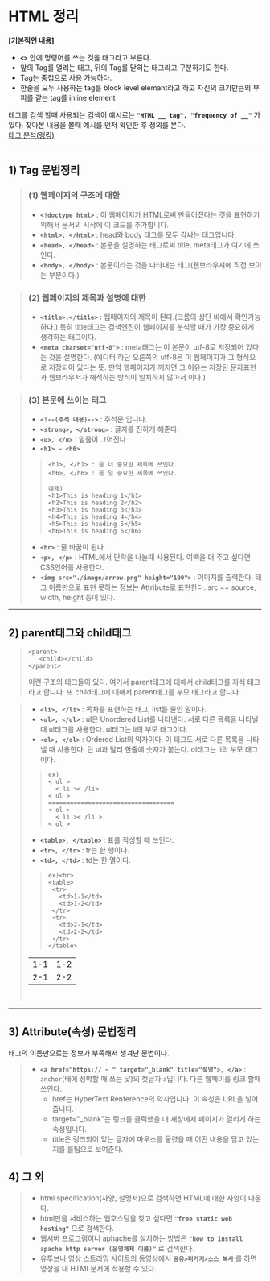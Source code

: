 
HTML 정리
===================================================================
**[기본적인 내용]**
- **`<>`** 안에 명령어를 쓰는 것을 태그라고 부른다.
- 앞의 Tag를 열리는 태그, 뒤의 Tag를 닫히는 태그라고 구분하기도 한다.
- Tag는 중첩으로 사용 가능하다.
- 한줄을 모두 사용하는 tag를 block level elemant라고 하고 자신의 크기만큼의 부피를 같는 tag를 inline element

테그를 검색 할때 사용되는 검색어 예시로는 **`"HTML __ tag", "frequency of __"`** 가 있다.
찾아본 내용을 볼때 예시를 먼저 확인한 후 정의를 본다.<br>
<a href="https://www.advancedwebranking.com/html/" target="_blank" title="많이 쓰는 태그의 통계를 분석">태그 분석(랭킹)</a>

- - - 

## 1) Tag 문법정리
>### (1) 웹페이지의 구조에 대한
> - **`<!doctype html>`** : 이 웹페이지가 HTML로써 만들어졌다는 것을 표현하기위해서 문서의 시작에 이 코드를 추가합니다.
> - **`<html>, </html>`** : head와 body 태그를 모두 감싸는 태그입니다.
> - **`<head>, </head>`** : 본문을 설명하는 태그로써 title, meta태그가 여기에 쓰인다.
> - **`<body>, </body>`** : 본문이라는 것을 나타내는 태그(웹브라우져에 직접 보이는 부분이다.)

>### (2) 웹페이지의 제목과 설명에 대한
> - **`<title>,</title>`** : 웹페이지의 제목이 된다.(크롬의 상단 바에서 확인가능하다.)
 특히 title태그는 검색엔진이 웹페이지를 분석할 때가 가장 중요하게 생각하는 태그이다.
> - **`<meta charset="utf-8">`** : meta태그는 이 본문이 utf-8로 저장되어 있다는 것을 설명한다.
(에디터 하단 오른쪽의 utf-8은 이 웹페이지가 그 형식으로 저장되어 있다는 뜻.
만약 웹페이지가 깨지면 그 이유는 저장된 문자표현과 웹브라우저가 해석하는 방식이 일치하지 않아서 이다.)

>### (3) 본문에 쓰이는 태그
> - **`<!--(주석 내용)-->`**  : 주석문 입니다.
> - **`<strong>, </strong>`** : 글자를 진하게 해준다.
> - **`<u>, </u>`** : 밑줄이 그어진다
> - **`<h1> ~ <h6>`**
>> ```
>> <h1>, </h1> : 좀 더 중요한 제목에 쓰인다.
>> <h6>, </h6> : 좀 덜 중요한 제목에 쓰인다.
>>
>> 예제)
>> <h1>This is heading 1</h1>
>> <h2>This is heading 2</h2>
>> <h3>This is heading 3</h3>
>> <h4>This is heading 4</h4>
>> <h5>This is heading 5</h5>
>> <h6>This is heading 6</h6>
>> ```
> - **`<br>`** : 줄 바꿈이 된다.
> - **`<p>, </p>`** : HTML에서 단락을 나눌때 사용된다. 여백을 더 주고 싶다면 CSS언어를 사용한다.
> - **`<img src="./image/arrow.png" height="100">`** : 이미지를 출력한다. 태그 이름만으로 표현 못하는 정보는 Attribute로 표현한다. src == source, width, height 등이 있다.

- - -

## 2) parent태그와 child태그
> ```
> <parent>
>    <child></child>
> </parent>
> ```
>이런 구조의 태그들이 있다. 여기서 parent태그에 대해서 child태그를 자식 태그라고 합니다. 또 child태그에 대해서 parent태그를 부모 태그라고 합니다.

> - **`<li>, </li>`** : 목차를 표현하는 태그, list를 줄인 말이다.
> - **`<ul>, </ul>`** : ul은 Unordered List를 나타낸다. 서로 다른 목록을 나타낼때 ul태그를 사용한다. ul태그는 li의 부모 태그이다.
> - **`<ol>, </ol>`** : Ordered List의 약자이다. 이 태그도 서로 다른 목록을 나타낼 때 사용한다. 단 ul과 달리 한줄에 숫자가 붙는다. ol태그는 li의 부모 태그이다.
>> ```
>> ex)
>> < ul >
>>   < li >< /li>
>> < ul >
>> ===================================
>> < ol >
>>   < li >< /li >
>> < ol >
>> ```
> - **`<table>, </table>`** : 표를 작성할 때 쓰인다.
> - **`<tr>, </tr>`** : tr는 한 행이다.
> - **`<td>, </td>`** : td는 한 열이다.
>>```
>>ex)<br>
>><table>
>>  <tr>
>>    <td>1-1</td>
>>    <td>1-2</td>
>>  </tr>
>>  <tr>
>>    <td>2-1</td>
>>    <td>2-2</td>
>>  </tr>
>></table>
>>```
> <table>
>  <tr>
>    <td>1-1</td>
>    <td>1-2</td>
>  </tr>
>  <tr>
>    <td>2-1</td>
>    <td>2-2</td>
>  </tr>
> </table><br>

- - -

## 3) Attribute(속성) 문법정리
태그의 이름만으로는 정보가 부족해서 생겨난 문법이다.

> - **`<a href="https:// ~ " target="_blank" title="설명">, </a>`** : `anchor`(배에 정박할 때 쓰는 닻)의 첫글자 `a`입니다. 다른 웹페이를 링크 할때 쓰인다.
>   - href는 HyperText Renference의 약자입니다. 이 속성은 URL을 넣어줍니다.
>   - target="_blank"는 링크를 클릭했을 대 새창에서 페이지가 열리게 하는 속성입니다.
>   - title은 링크되어 있는 글자에 마우스를 울렸을 때 어떤 내용을 담고 있는지를 룰팁으로 보여준다.

## 4) 그 외
> - html specification(사양, 설명서)으로 검색하면 HTML에 대한 사양이 나온다.
> - html만을 서비스하는 웹호스팅을 찾고 싶다면 **`"free static web hosting"`** 으로 검색한다.
> - 웹서버 프로그램이니 aphache를 설치하는 방법은 **`"how to install apache http server (운영체제 이름)"`** 로 검색한다.
> - 유투브나 영상 스트리밍 사이트의 동영상에서 **`공유>퍼가기>소스 복사`** 를 하면 영상을 내 HTML문서에 적용할 수 있다. 
